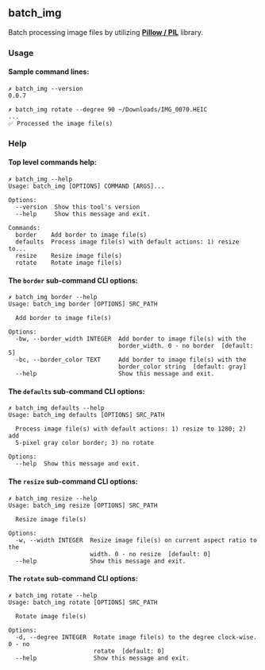 ## batch_img

Batch processing image files by utilizing **[Pillow / PIL](https://github.com/python-pillow/Pillow)** library.

### Usage

#### Sample command lines:

```
✗ batch_img --version
0.0.7

✗ batch_img rotate --degree 90 ~/Downloads/IMG_0070.HEIC
...
✅ Processed the image file(s)
```

### Help

#### Top level commands help:

```
✗ batch_img --help
Usage: batch_img [OPTIONS] COMMAND [ARGS]...

Options:
  --version  Show this tool's version
  --help     Show this message and exit.

Commands:
  border    Add border to image file(s)
  defaults  Process image file(s) with default actions: 1) resize to...
  resize    Resize image file(s)
  rotate    Rotate image file(s)
```

#### The `border` sub-command CLI options:

```
✗ batch_img border --help
Usage: batch_img border [OPTIONS] SRC_PATH

  Add border to image file(s)

Options:
  -bw, --border_width INTEGER  Add border to image file(s) with the
                               border_width. 0 - no border  [default: 5]
  -bc, --border_color TEXT     Add border to image file(s) with the
                               border_color string  [default: gray]
  --help                       Show this message and exit.
```

#### The `defaults` sub-command CLI options:

```
✗ batch_img defaults --help
Usage: batch_img defaults [OPTIONS] SRC_PATH

  Process image file(s) with default actions: 1) resize to 1280; 2) add
  5-pixel gray color border; 3) no rotate

Options:
  --help  Show this message and exit.
```

#### The `resize` sub-command CLI options:

```
✗ batch_img resize --help
Usage: batch_img resize [OPTIONS] SRC_PATH

  Resize image file(s)

Options:
  -w, --width INTEGER  Resize image file(s) on current aspect ratio to the
                       width. 0 - no resize  [default: 0]
  --help               Show this message and exit.
```

#### The `rotate` sub-command CLI options:

```
✗ batch_img rotate --help
Usage: batch_img rotate [OPTIONS] SRC_PATH

  Rotate image file(s)

Options:
  -d, --degree INTEGER  Rotate image file(s) to the degree clock-wise. 0 - no
                        rotate  [default: 0]
  --help                Show this message and exit.
```
